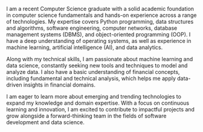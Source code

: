 I am a recent Computer Science graduate with a solid academic foundation in computer science fundamentals and hands-on experience across a range of technologies. 
My expertise covers Python programming, data structures and algorithms, software engineering, computer networks, database management systems (DBMS), and object-oriented programming (OOP). 
I have a deep understanding of operating systems, as well as experience in machine learning, artificial intelligence (AI), and data analytics.

Along with my technical skills, I am passionate about machine learning and data science, constantly seeking new tools and techniques to model and analyze data. 
I also have a basic understanding of financial concepts, including fundamental and technical analysis, which helps me apply data-driven insights in financial domains.

I am eager to learn more about emerging and trending technologies to expand my knowledge and domain expertise. 
With a focus on continuous learning and innovation, I am excited to contribute to impactful projects and 
grow alongside a forward-thinking team in the fields of software development and data science.

<!---
Codewik007/Codewik007 is a ✨ special ✨ repository because its `README.md` (this file) appears on your GitHub profile.
You can click the Preview link to take a look at your changes.
--->
